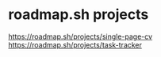 # roadmap.sh projects

https://roadmap.sh/projects/single-page-cv
https://roadmap.sh/projects/task-tracker
